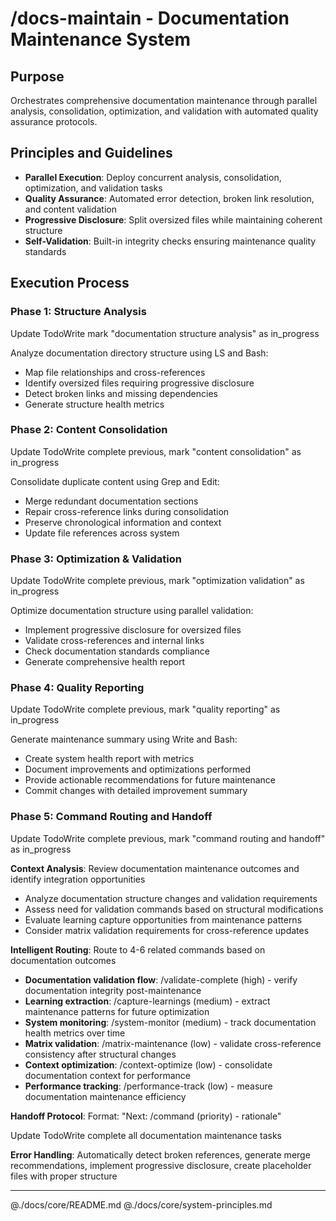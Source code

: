 # /docs-maintain - Documentation Maintenance System

## Purpose
Orchestrates comprehensive documentation maintenance through parallel analysis, consolidation, optimization, and validation with automated quality assurance protocols.

## Principles and Guidelines
- **Parallel Execution**: Deploy concurrent analysis, consolidation, optimization, and validation tasks
- **Quality Assurance**: Automated error detection, broken link resolution, and content validation
- **Progressive Disclosure**: Split oversized files while maintaining coherent structure
- **Self-Validation**: Built-in integrity checks ensuring maintenance quality standards

## Execution Process

### Phase 1: Structure Analysis
Update TodoWrite mark "documentation structure analysis" as in_progress

Analyze documentation directory structure using LS and Bash:
- Map file relationships and cross-references
- Identify oversized files requiring progressive disclosure
- Detect broken links and missing dependencies
- Generate structure health metrics

### Phase 2: Content Consolidation
Update TodoWrite complete previous, mark "content consolidation" as in_progress

Consolidate duplicate content using Grep and Edit:
- Merge redundant documentation sections
- Repair cross-reference links during consolidation
- Preserve chronological information and context
- Update file references across system

### Phase 3: Optimization & Validation
Update TodoWrite complete previous, mark "optimization validation" as in_progress

Optimize documentation structure using parallel validation:
- Implement progressive disclosure for oversized files
- Validate cross-references and internal links
- Check documentation standards compliance
- Generate comprehensive health report

### Phase 4: Quality Reporting
Update TodoWrite complete previous, mark "quality reporting" as in_progress

Generate maintenance summary using Write and Bash:
- Create system health report with metrics
- Document improvements and optimizations performed
- Provide actionable recommendations for future maintenance
- Commit changes with detailed improvement summary

### Phase 5: Command Routing and Handoff
Update TodoWrite complete previous, mark "command routing and handoff" as in_progress

**Context Analysis**: Review documentation maintenance outcomes and identify integration opportunities
- Analyze documentation structure changes and validation requirements
- Assess need for validation commands based on structural modifications
- Evaluate learning capture opportunities from maintenance patterns
- Consider matrix validation requirements for cross-reference updates

**Intelligent Routing**: Route to 4-6 related commands based on documentation outcomes
- **Documentation validation flow**: /validate-complete (high) - verify documentation integrity post-maintenance
- **Learning extraction**: /capture-learnings (medium) - extract maintenance patterns for future optimization
- **System monitoring**: /system-monitor (medium) - track documentation health metrics over time
- **Matrix validation**: /matrix-maintenance (low) - validate cross-reference consistency after structural changes
- **Context optimization**: /context-optimize (low) - consolidate documentation context for performance
- **Performance tracking**: /performance-track (low) - measure documentation maintenance efficiency

**Handoff Protocol**: Format: "Next: /command (priority) - rationale"

Update TodoWrite complete all documentation maintenance tasks

**Error Handling**: Automatically detect broken references, generate merge recommendations, implement progressive disclosure, create placeholder files with proper structure

---

@./docs/core/README.md
@./docs/core/system-principles.md
